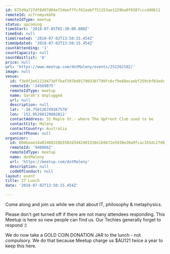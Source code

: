 ```yaml
---
id: 675d9a727df8d07d04ef2deef7fcf62aabf751153ae1229ba0f0387cccdd0611
remoteId: xcfrnmyxkbhb
remoteIdType: meetup
status: upcoming
timeStart: '2018-07-05T02:30:00.000Z'
timeEnd: null
timeCreated: '2018-07-02T13:50:15.454Z'
timeUpdated: '2018-07-02T13:50:15.454Z'
countAttending: '1'
countCapacity: null
countWaitlist: '0'
price: null
url: 'https://www.meetup.com/dotMaleny/events/252262102/'
image: null
venue:
  id: f3e9f3e61219473dffbaf397bd91790336f799fc6cf9e60ecaebf259cbf03edc
  remoteId: '24569875'
  remoteIdType: meetup
  name: Sarah's Unplugged
  url: null
  description: null
  lat: '-26.758136749267578'
  lon: '152.85208129882812'
  contactAddress: 31 Maple St.- where The UpFront Club used to be
  contactCity: Maleny
  contactCountry: Australia
  contactPhone: null
organizer:
  id: 004baae14a02488328b5502d3d42401538e1b9b72e5938e20a9fcac355dc27d6
  remoteId: '9460662'
  remoteIdType: meetup
  name: dotMaleny
  url: 'https://meetup.com/dotMaleny'
  description: null
  codeOfConduct: null
layout: event
title: IT Lunch
date: '2018-07-02T13:50:15.454Z'

---
```

<p>Come along and join us while we chat about IT, philosophy &amp; metaphysics.</p> <p>Please don't get turned off if there are not many attendees responding. This Meetup is here so new people can find us. Our Techies generally forget to respond :)</p> <p>We do now take a GOLD COIN DONATION JAR to the lunch - not compulsory. We do that because Meetup charge us $AU121 twice a year to keep this here.</p>
